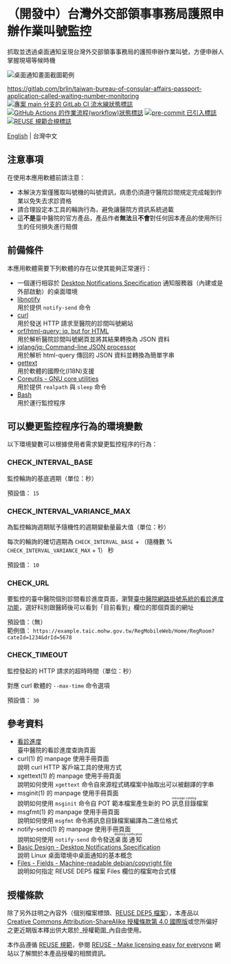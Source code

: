 # （開發中）台灣外交部領事事務局護照申辦作業叫號監控

抓取並透過桌面通知呈現台灣外交部領事事務局的護照申辦作業叫號，方便申辦人掌握現場等候時機

![桌面通知畫面截圖範例](doc-assets/main-view-zh-tw.png "桌面通知畫面截圖範例")

<https://gitlab.com/brlin/taiwan-bureau-of-consular-affairs-passport-application-called-waiting-number-monitoring>  
[![專案 `main` 分支的 GitLab CI 流水線狀態標誌](https://gitlab.com/brlin/taiwan-bureau-of-consular-affairs-passport-application-called-waiting-number-monitoring/badges/main/pipeline.svg?ignore_skipped=true "點擊本標誌以查看 GitLab CI 流水線的詳細狀態")](https://gitlab.com/brlin/taiwan-bureau-of-consular-affairs-passport-application-called-waiting-number-monitoring/-/pipelines) [![GitHub Actions 的作業流程(workflow)狀態標誌](https://github.com/brlin-tw/taiwan-bureau-of-consular-affairs-passport-application-called-waiting-number-monitoring/actions/workflows/check-potential-problems.yml/badge.svg "GitHub Actions 的作業流程(workflow)狀態")](https://github.com/brlin-tw/taiwan-bureau-of-consular-affairs-passport-application-called-waiting-number-monitoring/actions/workflows/check-potential-problems.yml) [![pre-commit 已引入標誌](https://img.shields.io/badge/pre--commit-enabled-brightgreen?logo=pre-commit&logoColor=white "本專案使用 pre-commit 工具來檢查潛在問題")](https://pre-commit.com/) [![REUSE 規範合規標誌](https://api.reuse.software/badge/gitlab.com/brlin/taiwan-bureau-of-consular-affairs-passport-application-called-waiting-number-monitoring "本專案遵循 REUSE 規範以減少軟體授權成本")](https://api.reuse.software/info/gitlab.com/brlin/taiwan-bureau-of-consular-affairs-passport-application-called-waiting-number-monitoring)

[English](README.md) | 台灣中文

## 注意事項

在使用本應用軟體前請注意：

* 本解決方案僅獲取叫號機的叫號資訊，病患仍須遵守醫院診間規定完成報到作業以免失去求診資格
* 請合理設定本工具的輪詢行為，避免讓醫院方資訊系統過載
* 這**不是**臺中醫院的官方產品，產品作者**無法**且**不會**對任何因本產品的使用所衍生的任何損失進行賠償

## 前備條件

本應用軟體需要下列軟體的存在以使其能夠正常運行：

* 一個運行相容於 [Desktop Notifications Specification](https://specifications.freedesktop.org/notification-spec/notification-spec-latest.html) 通知服務器（內建或是外部啟動）的桌面環境
* [libnotify](https://gitlab.gnome.org/GNOME/libnotify)  
  用於提供 `notify-send` 命令
* [curl](https://curl.se/)  
  用於發送 HTTP 請求至醫院的診間叫號網站
* [orf/html-query: jq, but for HTML](https://github.com/orf/html-query)  
  用於解析醫院診間叫號網頁並將其結果轉換為 JSON 資料
* [jqlang/jq: Command-line JSON processor](https://github.com/jqlang/jq)  
  用於解析 html-query 傳回的 JSON 資料並轉換為簡單字串
* [gettext](https://www.gnu.org/software/gettext/)  
  用於軟體的國際化(I18N)支援
* [Coreutils - GNU core utilities](https://www.gnu.org/software/coreutils/)  
  用於提供 `realpath` 與 `sleep` 命令
* [Bash](https://www.gnu.org/software/bash/)  
  用於運行監控程序

## 可以變更監控程序行為的環境變數

以下環境變數可以根據使用者需求變更監控程序的行為：

### CHECK_INTERVAL_BASE

監控輪詢的基底週期（單位：秒）

預設值： `15`

### CHECK_INTERVAL_VARIANCE_MAX

為監控輪詢週期賦予隨機性的週期變動量最大值（單位：秒）

每次的輪詢的確切週期為 `CHECK_INTERVAL_BASE` + （隨機數 % `CHECK_INTERVAL_VARIANCE_MAX` + 1） 秒

預設值： `10`

### CHECK_URL

要監控的臺中醫院個別診間看診進度頁面，瀏覽[臺中醫院網路掛號系統的看診進度功能](https://www03.taic.mohw.gov.tw/RegMobileWeb/Home/RegRoomList?Flag=Y)，選好科別跟醫師後可以看到「目前看到」欄位的那個頁面的網址

預設值：（無）  
範例值： `https://example.taic.mohw.gov.tw/RegMobileWeb/Home/RegRoom?cateId=1234&drId=5678`

### CHECK_TIMEOUT

監控發起的 HTTP 請求的超時時間（單位：秒）

對應 curl 軟體的 `--max-time` 命令選項

預設值： `30`

## 參考資料

* [看診進度](https://www03.taic.mohw.gov.tw/RegMobileWeb/Home/RegRoomList?Flag=Y)  
  臺中醫院的看診進度查詢頁面
* curl(1) 的 manpage 使用手冊頁面  
  說明 curl HTTP 客戶端工具的使用方式
* xgettext(1) 的 manpage 使用手冊頁面  
  說明如何使用 `xgettext` 命令自來源程式碼檔案中抽取出可以被翻譯的字串
* msginit(1) 的 manpage 使用手冊頁面  
  說明如何使用 `msginit` 命令自 POT 範本檔案產生新的 PO <ruby>訊息目錄<rp>(</rp><rt>message catalog</rt><rp>)</rp></ruby>檔案
* msgfmt(1) 的 manpage 使用手冊頁面  
  說明如何使用 `msgfmt` 命令將訊息目錄檔案編譯為二進位格式
* notify-send(1) 的 manpage 使用手冊頁面  
  說明如何使用 `notify-send` 命令發送<ruby>桌面通知<rp>(</rp><rt>desktop notification</rt><rp>)</rp></ruby>
* [Basic Design - Desktop Notifications Specification](https://specifications.freedesktop.org/notification-spec/notification-spec-latest.html#basic-design)  
  說明 Linux 桌面環境中桌面通知的基本概念
* [Files - Fields - Machine-readable debian/copyright file](https://www.debian.org/doc/packaging-manuals/copyright-format/1.0/#files-field)  
  說明如何指定 REUSE DEP5 檔案 Files 欄位的檔案吻合式樣

## 授權條款

除了另外註明之內容外（個別檔案標頭、[REUSE DEP5 檔案](.reuse/dep5)），本產品以 [Creative Commons Attribution-ShareAlike 授權條款第 4.0 國際版](https://creativecommons.org/licenses/by-sa/4.0/)或您所偏好之更近期版本釋出供大眾於_授權範圍_內自由使用。

本作品遵循 [REUSE 規範](https://reuse.software/spec/)，參閱 [REUSE - Make licensing easy for everyone](https://reuse.software/) 網站以了解關於本產品授權的相關資訊。
